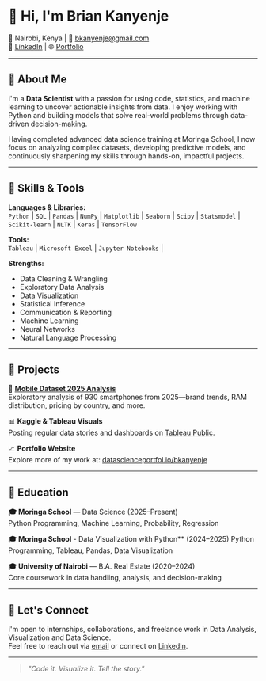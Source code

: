 # 👋 Hi, I'm Brian Kanyenje

📍 Nairobi, Kenya | 📧 bkanyenje@gmail.com  
🔗 [LinkedIn](https://www.linkedin.com/in/brian-kanyenje-bk/) | 🌐 [Portfolio](https://www.datascienceportfol.io/bkanyenje)

---

## 🧠 About Me

I'm a **Data Scientist** with a passion for using code, statistics, and machine learning to uncover actionable insights from data. I enjoy working with Python and building models that solve real-world problems through data-driven decision-making.

Having completed advanced data science training at Moringa School, I now focus on analyzing complex datasets, developing predictive models, and continuously sharpening my skills through hands-on, impactful projects.

---

## 💼 Skills & Tools

**Languages & Libraries:**  
`Python` | `SQL` | `Pandas` | `NumPy` | `Matplotlib` | `Seaborn` | `Scipy` | `Statsmodel` | `Scikit-learn` | `NLTK` | `Keras` | `TensorFlow`

**Tools:**  
`Tableau` | `Microsoft Excel` | `Jupyter Notebooks` | 

**Strengths:**  
- Data Cleaning & Wrangling  
- Exploratory Data Analysis  
- Data Visualization  
- Statistical Inference  
- Communication & Reporting
- Machine Learning
- Neural Networks
- Natural Language Processing

---

## 📂 Projects

📱 **[Mobile Dataset 2025 Analysis](https://www.kaggle.com/code/arthur254/mobile-dataset-2025)**  
Exploratory analysis of 930 smartphones from 2025—brand trends, RAM distribution, pricing by country, and more.

📊 **Kaggle & Tableau Visuals**  
Posting regular data stories and dashboards on [Tableau Public](https://public.tableau.com/app/profile/brian.arthur1141/vizzes).

📈 **Portfolio Website**  
Explore more of my work at: [datascienceportfol.io/bkanyenje](https://www.datascienceportfol.io/bkanyenje)

---

## 📘 Education

**🎓 Moringa School** — Data Science (2025–Present)  
Python Programming, Machine Learning, Probability, Regression

**🎓 Moringa School** - Data Visualization with Python** (2024–2025)
Python Programming, Tableau, Pandas, Data Visualization

**🎓 University of Nairobi** — B.A. Real Estate (2020–2024)  
Core coursework in data handling, analysis, and decision-making

---

## 🤝 Let's Connect

I'm open to internships, collaborations, and freelance work in Data Analysis, Visualization and Data Science.  
Feel free to reach out via [email](mailto:bkanyenje@gmail.com) or connect on [LinkedIn]([https://www.linkedin.com/in/brian-kanyenje-72818b358](https://www.linkedin.com/in/brian-kanyenje-bk/)).

---

> *"Code it. Visualize it. Tell the story."*
